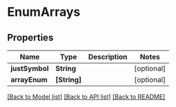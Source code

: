 # EnumArrays

## Properties
Name | Type | Description | Notes
------------ | ------------- | ------------- | -------------
**justSymbol** | **String** |  | [optional] 
**arrayEnum** | **[String]** |  | [optional] 

[[Back to Model list]](../README.md#documentation-for-models) [[Back to API list]](../README.md#documentation-for-api-endpoints) [[Back to README]](../README.md)


